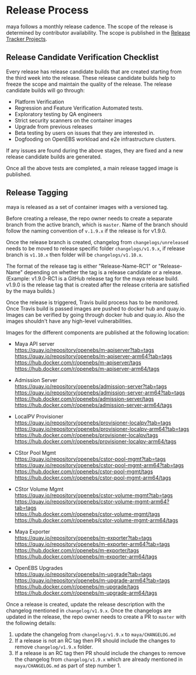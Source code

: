 # Release Process
maya follows a monthly release cadence. The scope of the release is determined by contributor availability. The scope is published in the [Release Tracker Projects](https://github.com/orgs/openebs/projects).

## Release Candidate Verification Checklist

Every release has release candidate builds that are created starting from the third week into the release. These release candidate builds help to freeze the scope and maintain the quality of the release. The release candidate builds will go through:
- Platform Verification
- Regression and Feature Verification Automated tests.
- Exploratory testing by QA engineers
- Strict security scanners on the container images
- Upgrade from previous releases
- Beta testing by users on issues that they are interested in.
- Dogfooding on OpenEBS workload and e2e infrastructure clusters.

If any issues are found during the above stages, they are fixed and a new release candidate builds are generated.

Once all the above tests are completed, a main release tagged image is published.

## Release Tagging

maya is released as a set of container images with a versioned tag.

Before creating a release, the repo owner needs to create a separate branch from the active branch, which is `master`. Name of the branch should follow the naming convention of `v.1.9.x` if the release is for v1.9.0.

Once the release branch is created, changelog from `changelogs/unreleased` needs to be moved to release specific folder `changelogs/v1.9.x`, if release branch is `v1.10.x` then folder will be `changelogs/v1.10.x`.

The format of the release tag is either "Release-Name-RC1" or "Release-Name" depending on whether the tag is a release candidate or a release. (Example: v1.9.0-RC1 is a GitHub release tag for the maya release build. v1.9.0 is the release tag that is created after the release criteria are satisfied by the maya builds.)

Once the release is triggered, Travis build process has to be monitored. Once Travis build is passed images are pushed to docker hub and quay.io. Images can be verified by going through docker hub and quay.io. Also the images shouldn't have any high-level vulnerabilities.

Images for the different components are published at the following location:

- Maya API server <br />
    https://quay.io/repository/openebs/m-apiserver?tab=tags <br />
    https://quay.io/repository/openebs/m-apiserver-arm64?tab=tags <br />
    https://hub.docker.com/r/openebs/m-apiserver/tags <br />
    https://hub.docker.com/r/openebs/m-apiserver-arm64/tags <br />

- Admission Server <br />
    https://quay.io/repository/openebs/admission-server?tab=tags <br />
    https://quay.io/repository/openebs/admission-server-arm64?tab=tags <br />
    https://hub.docker.com/r/openebs/admission-server/tags <br />
    https://hub.docker.com/r/openebs/admission-server-arm64/tags <br />

- LocalPV Provisioner <br />
    https://quay.io/repository/openebs/provisioner-localpv?tab=tags <br />
    https://quay.io/repository/openebs/provisioner-localpv-arm64?tab=tags <br />
    https://hub.docker.com/r/openebs/provisioner-localpv/tags <br />
    https://hub.docker.com/r/openebs/provisioner-localpv-arm64/tags <br />

- CStor Pool Mgmt <br />
    https://quay.io/repository/openebs/cstor-pool-mgmt?tab=tags <br />
    https://quay.io/repository/openebs/cstor-pool-mgmt-arm64?tab=tags <br />
    https://hub.docker.com/r/openebs/cstor-pool-mgmt/tags <br />
    https://hub.docker.com/r/openebs/cstor-pool-mgmt-arm64/tags <br />

- CStor Volume Mgmt <br />
    https://quay.io/repository/openebs/cstor-volume-mgmt?tab=tags <br />
    https://quay.io/repository/openebs/cstor-volume-mgmt-arm64?tab=tags <br />
    https://hub.docker.com/r/openebs/cstor-volume-mgmt/tags <br />
    https://hub.docker.com/r/openebs/cstor-volume-mgmt-arm64/tags <br />

- Maya Exporter <br />
    https://quay.io/repository/openebs/m-exporter?tab=tags <br />
    https://quay.io/repository/openebs/m-exporter-arm64?tab=tags <br />
    https://hub.docker.com/r/openebs/m-exporter/tags <br />
    https://hub.docker.com/r/openebs/m-exporter-arm64/tags <br />

- OpenEBS Upgrades <br />
    https://quay.io/repository/openebs/m-upgrade?tab=tags <br />
    https://quay.io/repository/openebs/m-upgrade-arm64?tab=tags <br />
    https://hub.docker.com/r/openebs/m-upgrade/tags <br />
    https://hub.docker.com/r/openebs/m-upgrade-arm64/tags <br />

Once a release is created, update the release description with the changelog mentioned in `changelog/v1.9.x`. Once the changelogs are updated in the release, the repo owner needs to create a PR to `master` with the following details:
1. update the changelog from `changelog/v1.9.x` to `maya/CHANGELOG.md`
2. If a release is not an RC tag then PR should include the changes to remove `changelog/v1.9.x` folder.
3. If a release is an RC tag then PR should include the changes to remove the changelog from `changelog/v1.9.x` which are already mentioned in `maya/CHANGELOG.md` as part of step number 1.